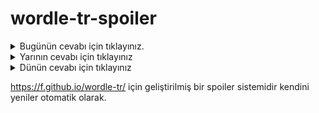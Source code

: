 # wordle-tr-spoiler

<details>
  <summary>Bugünün cevabı için tıklayınız.</summary>
  <br>
    <b> sitem </b>
</details>

<details>
  <summary>Yarının cevabı için tıklayınız</summary>
  <br>
   <b> falcı </b>
</details>

<details>
  <summary>Dünün cevabı için tıklayınız </summary>
  <br>
  <b> tuğlu </b>
</details>

https://f.github.io/wordle-tr/ için geliştirilmiş bir spoiler sistemidir kendini yeniler otomatik olarak.

